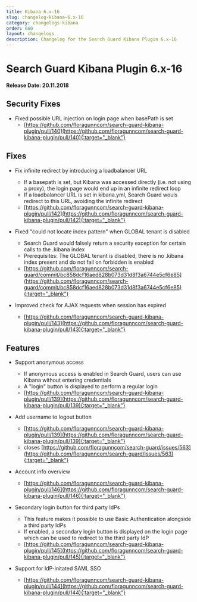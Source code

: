 ```yaml
---
title: Kibana 6.x-16
slug: changelog-kibana-6.x-16
category: changelogs-kibana
order: 660
layout: changelogs
description: Changelog for the Search Guard Kibana Plugin 6.x-16
---
```


<!---
Copryight 2010 floragunn GmbH
-->

# Search Guard Kibana Plugin 6.x-16

**Release Date: 20.11.2018**

## Security Fixes

* Fixed possible URL injection on login page when basePath is set
  * [https://github.com/floragunncom/search-guard-kibana-plugin/pull/140](https://github.com/floragunncom/search-guard-kibana-plugin/pull/140){:target="_blank"} 

## Fixes

* Fix infinite redirect by introducing a loadbalancer URL
  * If a basepath is set, but Kibana was accessed directly (i.e. not using a proxy), the login page would end up in an infinite redirect loop
  * If a loadbalancer URL is set in kibana.yml, Search Guard wouls redirect to this URL, avoiding the infinite redirect
  * [https://github.com/floragunncom/search-guard-kibana-plugin/pull/142](https://github.com/floragunncom/search-guard-kibana-plugin/pull/142){:target="_blank"}

* Fixed "could not locate index pattern" when GLOBAL tenant is disabled
  * Search Guard would falsely return a security exception for certain calls to the .kibana index
  * Prerequisites: The GLOBAL tenant is disabled, there is no .kibana index present and do not fail on forbidden is enabled
  * [https://github.com/floragunncom/search-guard/commit/bc858dcf16aed828b073d31d8f3a6744e5cf6e85](https://github.com/floragunncom/search-guard/commit/bc858dcf16aed828b073d31d8f3a6744e5cf6e85){:target="_blank"} 

* Improved check for AJAX requests when session has expired 
  * [https://github.com/floragunncom/search-guard-kibana-plugin/pull/143](https://github.com/floragunncom/search-guard-kibana-plugin/pull/143){:target="_blank"} 
  
## Features

* Support anonymous access
  * If anonymous access is enabled in Search Guard, users can use Kibana without entering credentials
  * A "login" button is displayed to perform a regular login 
  * [https://github.com/floragunncom/search-guard-kibana-plugin/pull/139](https://github.com/floragunncom/search-guard-kibana-plugin/pull/139){:target="_blank"}

* Add username to logout button
  * [https://github.com/floragunncom/search-guard-kibana-plugin/pull/139](https://github.com/floragunncom/search-guard-kibana-plugin/pull/139){:target="_blank"} 
  * closes [https://github.com/floragunncom/search-guard/issues/563](https://github.com/floragunncom/search-guard/issues/563){:target="_blank"}

* Account info overview
  * [https://github.com/floragunncom/search-guard-kibana-plugin/pull/146](https://github.com/floragunncom/search-guard-kibana-plugin/pull/146){:target="_blank"}  

* Secondary login button for third party IdPs
  * This feature makes it possible to use Basic Authentication alongside a third party IdPs
  * If enabled, a secondary login button is displayed on the login page which can be used to redirect to the third party IdP
  * [https://github.com/floragunncom/search-guard-kibana-plugin/pull/145](https://github.com/floragunncom/search-guard-kibana-plugin/pull/145){:target="_blank"}

* Support for IdP-initated SAML SSO
   * [https://github.com/floragunncom/search-guard-kibana-plugin/pull/144](https://github.com/floragunncom/search-guard-kibana-plugin/pull/144){:target="_blank"}   
